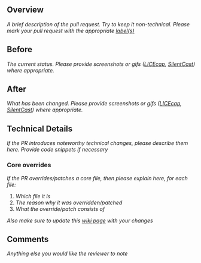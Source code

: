 ## Overview
_A brief description of the pull request. Try to keep it non-technical. Please mark your pull request with the appropriate [label(s)](https://github.com/civicrm/civihr/blob/staging/CONTRIBUTING.md#label-types)_

## Before
_The current status. Please provide screenshots or gifs ([LICEcap](http://www.cockos.com/licecap/), [SilentCast](https://github.com/colinkeenan/silentcast)) where appropriate._

## After
_What has been changed. Please provide screenshots or gifs ([LICEcap](http://www.cockos.com/licecap/), [SilentCast](https://github.com/colinkeenan/silentcast)) where appropriate._

## Technical Details
_If the PR introduces noteworthy technical changes, please describe them here. Provide code snippets if necessary_

### Core overrides
_If the PR overrides/patches a core file, then please explain here, for each file:_

1. _Which file it is_
2. _The reason why it was overridden/patched_
3. _What the override/patch consists of_

_Also make sure to update this [wiki page](https://compucorp.atlassian.net/wiki/spaces/PCHR/pages/100532509/Overridden+CiviCRM+files) with your changes_

## Comments
_Anything else you would like the reviewer to note_
